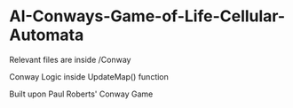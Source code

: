 # AI-Conways-Game-of-Life-Cellular-Automata

Relevant files are inside /Conway

Conway Logic inside UpdateMap() function

Built upon Paul Roberts' Conway Game
